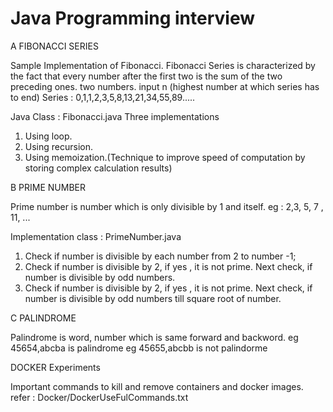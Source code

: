 # Java Programming interview 

A FIBONACCI SERIES

Sample Implementation of Fibonacci. Fibonacci Series is characterized by the fact that
every number after the first two is the sum of the two preceding ones. two
numbers. input n (highest number at which series has to end) Series :
0,1,1,2,3,5,8,13,21,34,55,89..... 

Java Class : Fibonacci.java
Three implementations 
1. Using loop. 
2. Using recursion. 
3. Using memoization.(Technique to improve speed of
   computation by storing complex calculation results)
   


B PRIME NUMBER

Prime number is number which is only divisible by 1 and itself.
eg : 2,3, 5, 7 , 11, ...

Implementation class : PrimeNumber.java

1. Check if number is divisible by each number from 2 to number -1;
2. Check if number is divisible by 2, if yes , it is not prime. 
	Next check, if number is divisible by odd numbers.
3. Check if number is divisible by 2, if yes , it is not prime. 
	Next check, if number is divisible by odd numbers till square root of number.
	
	
C PALINDROME
  
  Palindrome is word, number which is same forward and backword.
  eg 45654,abcba  is palindrome
  eg 45655,abcbb is not palindorme
  
  
  
  
  
  
  
  
DOCKER Experiments

Important commands to kill and remove containers and docker images.
refer : Docker/DockerUseFulCommands.txt


